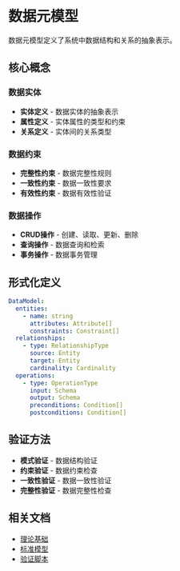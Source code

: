 # 数据元模型

数据元模型定义了系统中数据结构和关系的抽象表示。

## 核心概念

### 数据实体

- **实体定义** - 数据实体的抽象表示
- **属性定义** - 实体属性的类型和约束
- **关系定义** - 实体间的关系类型

### 数据约束

- **完整性约束** - 数据完整性规则
- **一致性约束** - 数据一致性要求
- **有效性约束** - 数据有效性验证

### 数据操作

- **CRUD操作** - 创建、读取、更新、删除
- **查询操作** - 数据查询和检索
- **事务操作** - 数据事务管理

## 形式化定义

```yaml
DataModel:
  entities:
    - name: string
      attributes: Attribute[]
      constraints: Constraint[]
  relationships:
    - type: RelationshipType
      source: Entity
      target: Entity
      cardinality: Cardinality
  operations:
    - type: OperationType
      input: Schema
      output: Schema
      preconditions: Condition[]
      postconditions: Condition[]
```

## 验证方法

- **模式验证** - 数据结构验证
- **约束验证** - 数据约束检查
- **一致性验证** - 数据一致性验证
- **完整性验证** - 数据完整性检查

## 相关文档

- [理论基础](../../../theory/mathematical-foundation.md)
- [标准模型](../../standard-models/data-standard-model.md)
- [验证脚本](../../../tools/verification-scripts/README.md)
